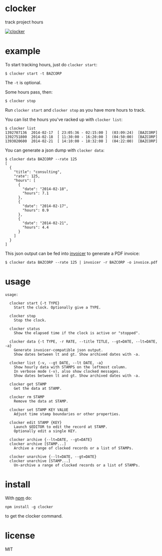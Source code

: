 # clocker

track project hours

[![clocker](http://substack.net/images/clocker.png)](http://substack.net/images/clocker.svg)

# example

To start tracking hours, just do `clocker start`:

```
$ clocker start -t BAZCORP
```

The `-t` is optional.

Some hours pass, then:

```
$ clocker stop
```

Run `clocker start` and `clocker stop` as you have more hours to track.

You can list the hours you've racked up with `clocker list`:

```
$ clocker list
1392707136  2014-02-17  [ 23:05:36 - 02:15:00 ]  (03:09:24)  [BAZCORP]
1392751800  2014-02-18  [ 11:30:00 - 16:20:00 ]  (04:50:00)  [BAZCORP]
1393020600  2014-02-21  [ 14:10:00 - 18:32:00 ]  (04:22:00)  [BAZCORP]
```

You can generate a json dump with `clocker data`:

```
$ clocker data BAZCORP --rate 125
[
  {
    "title": "consulting",
    "rate": 125,
    "hours": [
      {
        "date": "2014-02-18",
        "hours": 7.1
      },
      {
        "date": "2014-02-17",
        "hours": 0.9
      },
      {
        "date": "2014-02-21",
        "hours": 4.4
      }
    ]
  }
]
```

This json output can be fed into [invoicer](https://npmjs.org/package/invoicer)
to generate a PDF invoice:

```
$ clocker data BAZCORP --rate 125 | invoicer -r BAZCORP -o invoice.pdf
```

# usage

```
usage:

  clocker start {-t TYPE}
    Start the clock. Optionally give a TYPE.

  clocker stop
    Stop the clock.

  clocker status
    Show the elapsed time if the clock is active or "stopped".

  clocker data {-t TYPE, -r RATE, --title TITLE, --gt=DATE, --lt=DATE, -a}
    Generate invoicer-compatible json output.
    Show dates between lt and gt. Show archived dates with -a.

  clocker list {-v, --gt DATE, --lt DATE, -a}
    Show hourly data with STAMPS on the leftmost column.
    In verbose mode (-v), also show clocked messages.
    Show dates between lt and gt. Show archived dates with -a.

  clocker get STAMP
    Get the data at STAMP.

  clocker rm STAMP
    Remove the data at STAMP.

  clocker set STAMP KEY VALUE
    Adjust time stamp boundaries or other properties.

  clocker edit STAMP {KEY}
    Launch $EDITOR to edit the record at STAMP.
    Optionally edit a single KEY.

  clocker archive {--lt=DATE, --gt=DATE}
  clocker archive [STAMP...]
    Archive a range of clocked records or a list of STAMPs.
 
  clocker unarchive {--lt=DATE, --gt=DATE}
  clocker unarchive [STAMP...]
    Un-archive a range of clocked records or a list of STAMPs.
```

# install

With [npm](https://npmjs.org) do:

```
npm install -g clocker
```

to get the clocker command.

# license

MIT
